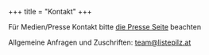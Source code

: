 +++
title = "Kontakt"
+++

Für Medien/Presse Kontakt bitte [die Presse Seite](/presse) beachten

Allgemeine Anfragen und Zuschriften: [team@listepilz.at](mailto:team@listepilz.at)